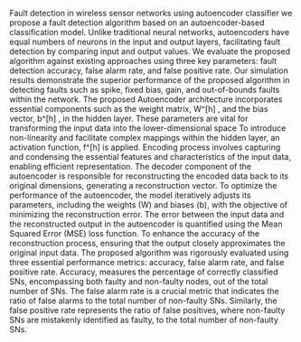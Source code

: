 Fault detection in wireless sensor networks using autoencoder classifier
we propose a fault detection algorithm based on an autoencoder-based classification model.
Unlike traditional neural networks, autoencoders have equal numbers of neurons in the input and output layers, facilitating fault detection by comparing input and output values.
We evaluate the proposed algorithm against existing approaches using three key parameters: fault detection accuracy, false alarm rate, and false positive rate.
Our simulation results demonstrate the superior performance of the proposed algorithm in detecting faults such as spike, fixed bias, gain, and out-of-bounds faults within the network.
The proposed Autoencoder architecture incorporates essential components such as the weight matrix, W^[h] , and the bias vector, b^[h] , in the hidden layer.
These parameters are vital for transforming the input data into the lower-dimensional space
To introduce non-linearity and facilitate complex mappings within the hidden layer, an activation function, f^[h] is applied.
Encoding process involves capturing and condensing the essential features and characteristics of the input data, enabling efficient representation.
The decoder component of the autoencoder is responsible for reconstructing the encoded data back to its original dimensions, generating a reconstruction vector.
To optimize the performance of the autoencoder, the model iteratively adjusts its parameters, including the weights (W) and biases (b), with the objective of minimizing the reconstruction error.
The error between the input data and the reconstructed output in the autoencoder is quantified using the Mean Squared Error (MSE) loss function.
To enhance the accuracy of the reconstruction process, ensuring that the output closely approximates the original input data.
The proposed algorithm was rigorously evaluated using three essential performance metrics: accuracy, false alarm rate, and false positive rate.
Accuracy, measures the percentage of correctly classified SNs, encompassing both faulty and non-faulty nodes, out of the total number of SNs.
The false alarm rate is a crucial metric that indicates the ratio of false alarms to the total number of non-faulty SNs. 
Similarly, the false positive rate represents the ratio of false positives, where non-faulty SNs are mistakenly identified as faulty, to the total number of non-faulty SNs.

